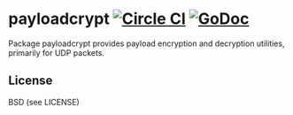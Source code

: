 payloadcrypt [![Circle CI](https://circleci.com/gh/Cistern/payloadcrypt.svg?style=svg&circle-token=4f476855179db3dbf1d78efbfcb5fda60d714811)](https://circleci.com/gh/Cistern/payloadcrypt) [![GoDoc](https://godoc.org/github.com/Preetam/payloadcrypt?status.svg)](https://godoc.org/github.com/Preetam/payloadcrypt)
===
Package payloadcrypt provides payload encryption and decryption
utilities, primarily for UDP packets.

License
---
BSD (see LICENSE)
